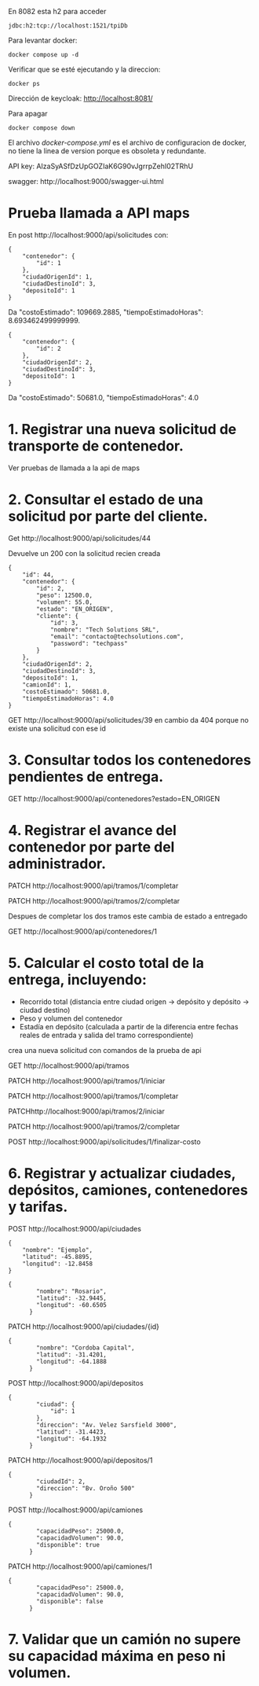 En 8082 esta h2 para acceder
```
jdbc:h2:tcp://localhost:1521/tpiDb
```

Para levantar docker:
```
docker compose up -d
```

Verificar que se esté ejecutando y la direccion:
```
docker ps
```

Dirección de keycloak:
[http://localhost:8081/](http://localhost:8081/)

Para apagar
```
docker compose down
```

El archivo _docker-compose.yml_ es el archivo de configuracion de docker, no tiene la linea de version porque es obsoleta y redundante.

API key: AIzaSyASfDzUpGOZIaK6G90vJgrrpZehI02TRhU

swagger: http://localhost:9000/swagger-ui.html

# Prueba llamada a API maps
En post http://localhost:9000/api/solicitudes con:
```
{
    "contenedor": {
        "id": 1
    },
    "ciudadOrigenId": 1,
    "ciudadDestinoId": 3,
    "depositoId": 1
}
```
Da "costoEstimado": 109669.2885, "tiempoEstimadoHoras": 8.693462499999999.
```
{
    "contenedor": {
        "id": 2
    },
    "ciudadOrigenId": 2,
    "ciudadDestinoId": 3,
    "depositoId": 1
}
```
Da "costoEstimado": 50681.0, "tiempoEstimadoHoras": 4.0

# 1. Registrar una nueva solicitud de transporte de contenedor.
Ver pruebas de llamada a la api de maps


# 2. Consultar el estado de una solicitud por parte del cliente.
Get http://localhost:9000/api/solicitudes/44

Devuelve un 200 con la solicitud recien creada
```
{
    "id": 44,
    "contenedor": {
        "id": 2,
        "peso": 12500.0,
        "volumen": 55.0,
        "estado": "EN_ORIGEN",
        "cliente": {
            "id": 3,
            "nombre": "Tech Solutions SRL",
            "email": "contacto@techsolutions.com",
            "password": "techpass"
        }
    },
    "ciudadOrigenId": 2,
    "ciudadDestinoId": 3,
    "depositoId": 1,
    "camionId": 1,
    "costoEstimado": 50681.0,
    "tiempoEstimadoHoras": 4.0
}
```
GET http://localhost:9000/api/solicitudes/39 en cambio da 404 porque no existe una solicitud con ese id

# 3. Consultar todos los contenedores pendientes de entrega.
GET http://localhost:9000/api/contenedores?estado=EN_ORIGEN

# 4. Registrar el avance del contenedor por parte del administrador.
PATCH http://localhost:9000/api/tramos/1/completar

PATCH http://localhost:9000/api/tramos/2/completar

Despues de completar los dos tramos este cambia de estado a entregado

GET http://localhost:9000/api/contenedores/1

# 5. Calcular el costo total de la entrega, incluyendo:
- Recorrido total (distancia entre ciudad origen → depósito y depósito → ciudad destino)
- Peso y volumen del contenedor
- Estadía en depósito (calculada a partir de la diferencia entre fechas reales de entrada y salida del tramo correspondiente)

crea una nueva solicitud con comandos de la prueba de api

GET http://localhost:9000/api/tramos

PATCH http://localhost:9000/api/tramos/1/iniciar

PATCH http://localhost:9000/api/tramos/1/completar

PATCHhttp://localhost:9000/api/tramos/2/iniciar

PATCH http://localhost:9000/api/tramos/2/completar

POST http://localhost:9000/api/solicitudes/1/finalizar-costo

# 6. Registrar y actualizar ciudades, depósitos, camiones, contenedores y tarifas.

POST http://localhost:9000/api/ciudades
```
{
    "nombre": "Ejemplo",
    "latitud": -45.8895,
    "longitud": -12.8458
}

{
        "nombre": "Rosario",
        "latitud": -32.9445,
        "longitud": -60.6505
      }
```
PATCH http://localhost:9000/api/ciudades/{id}
```
{
        "nombre": "Cordoba Capital",
        "latitud": -31.4201,
        "longitud": -64.1888
      }
```
POST http://localhost:9000/api/depositos
```
{
        "ciudad": {
            "id": 1
        },
        "direccion": "Av. Velez Sarsfield 3000",
        "latitud": -31.4423,
        "longitud": -64.1932
      }
```
PATCH http://localhost:9000/api/depositos/1
```
{
        "ciudadId": 2,
        "direccion": "Bv. Oroño 500"
      }
```
POST http://localhost:9000/api/camiones
```
{
        "capacidadPeso": 25000.0,
        "capacidadVolumen": 90.0,
        "disponible": true
      }
```
PATCH http://localhost:9000/api/camiones/1
```
{
        "capacidadPeso": 25000.0,
        "capacidadVolumen": 90.0,
        "disponible": false
      }
```

# 7. Validar que un camión no supere su capacidad máxima en peso ni volumen.